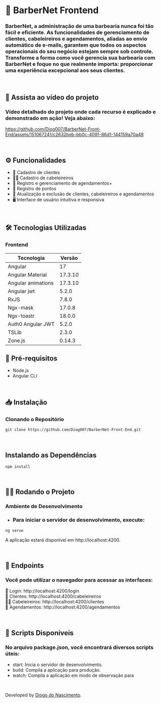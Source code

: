 # 💈 BarberNet Frontend
### BarberNet, a administração de uma barbearia nunca foi tão fácil e eficiente. As funcionalidades de gerenciamento de clientes, cabeleireiros e agendamentos, aliadas ao envio automático de e-mails, garantem que todos os aspectos operacionais do seu negócio estejam sempre sob controle. Transforme a forma como você gerencia sua barbearia com BarberNet e foque no que realmente importa: proporcionar uma experiência excepcional aos seus clientes.

<br>

## 🎥  Assista ao vídeo do projeto  
### Vídeo detalhado do projeto onde cada recurso é explicado e demonstrado em ação! Veja abaixo:


https://github.com/Diog007/BarberNet-Front-End/assets/151067241/c2632beb-bb0c-4091-86d1-144159a70a48




<br>

## ⚙️ Funcionalidades

+ 🧾 Cadastro de clientes   
+ 👷‍♂️ Cadastro de cabeleireiros   
+ 📝 Registro e gerenciamento de agendamentos+ 
+ 📝 Registro de pontos 
+ 🔄 Atualização e exclusão de clientes, cabeleireiros e agendamentos  
+ 🖥️ Interface de usuário intuitiva e responsiva   

<br>

## 🛠️ Tecnologias Utilizadas
### Frontend

| Tecnologia          | Versão  |
|---------------------|---------|
| Angular             | 17      |
| Angular Material    | 17.3.10  |
| Angular animations  | 17.3.10  |
| Angular jwt         | 5.2.0  |
| RxJS                | 7.8.0   |
| Ngx-mask            | 17.0.8  |
| Ngx-toastr          | 18.0.0  |
| Auth0 Angular JWT   | 5.2.0   |
| TSLib               | 2.3.0   |
| Zone.js             | 0.14.3  |


## 🚀 Pré-requisitos
+ Node.js
+ Angular CLI

<br>

## 📥 Instalação  
### Clonando o Repositório
```
git clone https://github.com/Diog007/BarberNet-Front-End.git  
```` 

<br>

## Instalando as Dependências
```
npm install
```` 

<br>

## 🏃‍♂️ Rodando o Projeto
### Ambiente de Desenvolvimento
+ ### Para iniciar o servidor de desenvolvimento, execute:
```
ng serve  
```` 
A aplicação estará disponível em http://localhost:4200.   

<br>

## 🔗 Endpoints
### Você pode utilizar o navegador para acessar as interfaces:

🔑 Login: http://localhost:4200/login   
🧾 Clientes: http://localhost:4200/cabeleireiros    
👷‍♂️ Cabeleireiros: http://localhost:4200/clientes   
📝 Agendamentos: http://localhost:4200/agendamentos    

<br>

## 📜 Scripts Disponíveis
### No arquivo package.json, você encontrará diversos scripts úteis:   
+ start: Inicia o servidor de desenvolvimento.
+ build: Compila a aplicação para produção.
+ watch: Compila a aplicação em modo de observação para   

<br>

Developed by [Diogo do Nascimento](https://github.com/Diog007).
